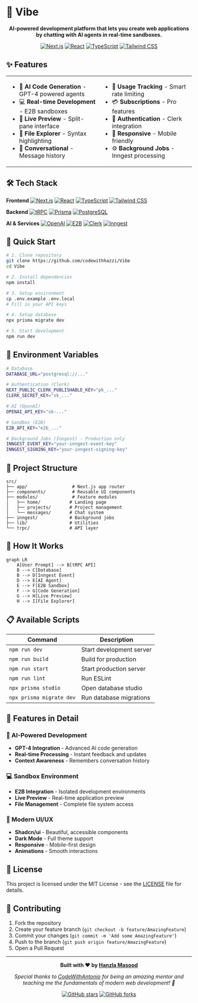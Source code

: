 # 🚀 Vibe

<div align="center">

**AI-powered development platform that lets you create web applications by chatting with AI agents in real-time sandboxes.**

[![Next.js](https://img.shields.io/badge/Next.js-15.3.4-black?style=for-the-badge&logo=next.js)](https://nextjs.org/)
[![React](https://img.shields.io/badge/React-19-blue?style=for-the-badge&logo=react)](https://reactjs.org/)
[![TypeScript](https://img.shields.io/badge/TypeScript-5-blue?style=for-the-badge&logo=typescript)](https://www.typescriptlang.org/)
[![Tailwind CSS](https://img.shields.io/badge/Tailwind_CSS-4-38B2AC?style=for-the-badge&logo=tailwind-css)](https://tailwindcss.com/)

</div>

## ✨ Features

<table>
<tr>
<td width="50%">

- 🤖 **AI Code Generation** - GPT-4 powered agents
- 💻 **Real-time Development** - E2B sandboxes
- 🔄 **Live Preview** - Split-pane interface
- 📁 **File Explorer** - Syntax highlighting
- 💬 **Conversational** - Message history

</td>
<td width="50%">

- 🎯 **Usage Tracking** - Smart rate limiting
- 💳 **Subscriptions** - Pro features
- 🔐 **Authentication** - Clerk integration
- 📱 **Responsive** - Mobile friendly
- ⚙️ **Background Jobs** - Inngest processing

</td>
</tr>
</table>

## 🛠️ Tech Stack

<div align="left">

**Frontend**
[![Next.js](https://img.shields.io/badge/Next.js-15-black?logo=next.js&logoColor=white)](https://nextjs.org/)
[![React](https://img.shields.io/badge/React-19-61DAFB?logo=react&logoColor=white)](https://reactjs.org/)
[![TypeScript](https://img.shields.io/badge/TypeScript-5-3178C6?logo=typescript&logoColor=white)](https://www.typescriptlang.org/)
[![Tailwind CSS](https://img.shields.io/badge/Tailwind_CSS-4-38B2AC?logo=tailwind-css&logoColor=white)](https://tailwindcss.com/)

**Backend**
[![tRPC](https://img.shields.io/badge/tRPC-11-2596BE?logo=trpc&logoColor=white)](https://trpc.io/)
[![Prisma](https://img.shields.io/badge/Prisma-6-2D3748?logo=prisma&logoColor=white)](https://prisma.io/)
[![PostgreSQL](https://img.shields.io/badge/PostgreSQL-16-336791?logo=postgresql&logoColor=white)](https://postgresql.org/)

**AI & Services**
[![OpenAI](https://img.shields.io/badge/OpenAI-GPT--4-412991?logo=openai&logoColor=white)](https://openai.com/)
[![E2B](https://img.shields.io/badge/E2B-Sandbox-FF6B6B?logo=e2b&logoColor=white)](https://e2b.dev/)
[![Clerk](https://img.shields.io/badge/Clerk-Auth-7C3AED?logo=clerk&logoColor=white)](https://clerk.com/)
[![Inngest](https://img.shields.io/badge/Inngest-Jobs-00D4AA?logo=inngest&logoColor=white)](https://inngest.com/)

</div>

## 🚀 Quick Start

```bash
# 1. Clone repository
git clone https://github.com/codewithhazzi/Vibe
cd Vibe

# 2. Install dependencies
npm install

# 3. Setup environment
cp .env.example .env.local
# Fill in your API keys

# 4. Setup database
npx prisma migrate dev

# 5. Start development
npm run dev
```

## 🔧 Environment Variables

```bash
# Database
DATABASE_URL="postgresql://..."

# Authentication (Clerk)
NEXT_PUBLIC_CLERK_PUBLISHABLE_KEY="pk_..."
CLERK_SECRET_KEY="sk_..."

# AI (OpenAI)
OPENAI_API_KEY="sk-..."

# Sandbox (E2B)
E2B_API_KEY="e2b_..."

# Background Jobs (Inngest) - Production only
INNGEST_EVENT_KEY="your-inngest-event-key"
INNGEST_SIGNING_KEY="your-inngest-signing-key"
```

## 📁 Project Structure

```
src/
├── app/                 # Next.js app router
├── components/          # Reusable UI components
├── modules/             # Feature modules
│   ├── home/           # Landing page
│   ├── projects/       # Project management
│   └── messages/       # Chat system
├── inngest/            # Background jobs
├── lib/                # Utilities
└── trpc/               # API layer
```

## 🎯 How It Works

```mermaid
graph LR
    A[User Prompt] --> B[tRPC API]
    B --> C[Database]
    B --> D[Inngest Event]
    D --> E[AI Agent]
    E --> F[E2B Sandbox]
    F --> G[Code Generation]
    G --> H[Live Preview]
    H --> I[File Explorer]
```

## 📋 Available Scripts

| Command | Description |
|---------|-------------|
| `npm run dev` | Start development server |
| `npm run build` | Build for production |
| `npm run start` | Start production server |
| `npm run lint` | Run ESLint |
| `npx prisma studio` | Open database studio |
| `npx prisma migrate dev` | Run database migrations |

## 🌟 Features in Detail

### 🤖 AI-Powered Development
- **GPT-4 Integration** - Advanced AI code generation
- **Real-time Processing** - Instant feedback and updates
- **Context Awareness** - Remembers conversation history

### 💻 Sandbox Environment
- **E2B Integration** - Isolated development environments
- **Live Preview** - Real-time application preview
- **File Management** - Complete file system access

### 🎨 Modern UI/UX
- **Shadcn/ui** - Beautiful, accessible components
- **Dark Mode** - Full theme support
- **Responsive** - Mobile-first design
- **Animations** - Smooth interactions

## 📄 License

This project is licensed under the MIT License - see the [LICENSE](LICENSE) file for details.

## 🤝 Contributing

1. Fork the repository
2. Create your feature branch (`git checkout -b feature/AmazingFeature`)
3. Commit your changes (`git commit -m 'Add some AmazingFeature'`)
4. Push to the branch (`git push origin feature/AmazingFeature`)
5. Open a Pull Request

---

<div align="center">

**Built with ❤️ by [Hanzla Masood](https://github.com/codewithhazzi)**

*Special thanks to [CodeWithAntonio](https://github.com/AntonioErdeljac) for being an amazing mentor and teaching me the fundamentals of modern web development! 🚀*

[![GitHub stars](https://img.shields.io/github/stars/codewithhazzi/Vibe?style=social)](https://github.com/codewithhazzi/Vibe)
[![GitHub forks](https://img.shields.io/github/forks/codewithhazzi/Vibe?style=social)](https://github.com/codewithhazzi/Vibe)

</div>